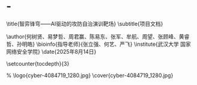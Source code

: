 # -
\title{智弈锋穹——AI驱动的攻防自治演训靶场}
\subtitle{项目文档}

\author{何树贤、易梦哲、周君赢、陈易东、张军、牟航、周望、张顾峰、黄睿哲、孙明皓}
\bioinfo{指导老师}{张立强、何艺、严飞}
\institute{武汉大学 国家网络安全学院}
\date{2025年8月14日}


\setcounter{tocdepth}{3}

% \logo{cyber-4084719_1280.jpg}
\cover{cyber-4084719_1280.jpg}